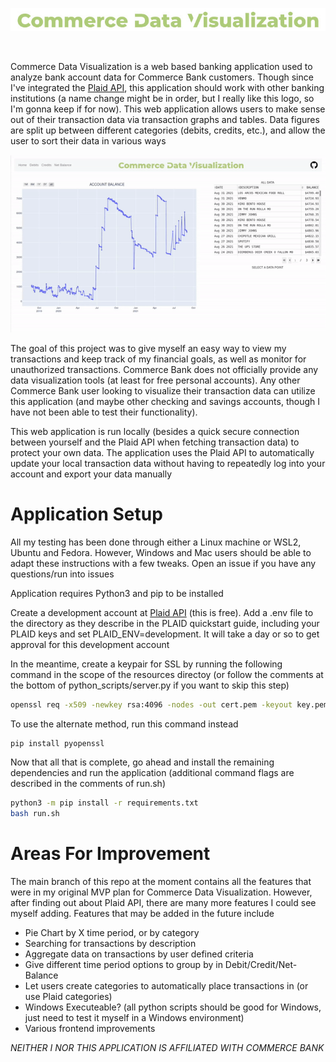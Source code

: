 <p align="center">
  <img src="resources/readme/logo.jpg">
</p>

<br />

Commerce Data Visualization is a web based banking application used to analyze bank account data for Commerce Bank customers. Though since I've integrated the [Plaid API](https://www.plaid.com), this application should work with other banking institutions (a name change might be in order, but I really like this logo, so I'm gonna keep if for now). This web application allows users to make sense out of their transaction data via transaction graphs and tables. Data figures are split up between different categories (debits, credits, etc.), and allow the user to sort their data in various ways

<p align="center">
  <img src="resources/readme/demo.gif">
</p>

The goal of this project was to give myself an easy way to view my transactions and keep track of my financial goals, as well as monitor for unauthorized transactions. Commerce Bank does not officially provide any data visualization tools (at least for free personal accounts). Any other Commerce Bank user looking to visualize their transaction data can utilize this application (and maybe other checking and savings accounts, though I have not been able to test their functionality).


This web application is run locally (besides a quick secure connection between yourself and the Plaid API when fetching transaction data) to protect your own data. The application uses the Plaid API to automatically update your local transaction data without having to repeatedly log into your account and export your data manually


# Application Setup


All my testing has been done through either a Linux machine or WSL2, Ubuntu and Fedora. However, Windows and Mac users should be able to adapt these instructions with a few tweaks. Open an issue if you have any questions/run into issues

Application requires Python3 and pip to be installed

Create a development account at [Plaid API](https://www.plaid.com) (this is free). Add a .env file to the directory as they describe in the PLAID quickstart guide,
including your PLAID keys and set PLAID_ENV=development. It will take a day or so to get approval for this development account

In the meantime, create a keypair for SSL by running the following command in the scope of the resources directoy (or follow the comments at the bottom of python_scripts/server.py if you want to skip this step)

```bash
openssl req -x509 -newkey rsa:4096 -nodes -out cert.pem -keyout key.pem -days 365
```

To use the alternate method, run this command instead

```
pip install pyopenssl
```

Now that all that is complete, go ahead and install the remaining dependencies and run the application (additional command flags are described in the comments of run.sh)

```bash
python3 -m pip install -r requirements.txt
bash run.sh
```

# Areas For Improvement

The main branch of this repo at the moment contains all the features that were in my original MVP plan for Commerce Data Visualization. However, after finding out about Plaid API, there are many more features I could see myself adding. Features that may be added in the future include

- Pie Chart by X time period, or by category
- Searching for transactions by description
- Aggregate data on transactions by user defined criteria
- Give different time period options to group by in Debit/Credit/Net-Balance
- Let users create categories to automatically place transactions in (or use Plaid categories)
- Windows Executeable? (all python scripts should be good for Windows, just need to test it myself in a Windows environment)
- Various frontend improvements




*NEITHER I NOR THIS APPLICATION IS AFFILIATED WITH COMMERCE BANK*
